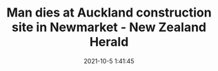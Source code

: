 ---
"title": "Man dies at Auckland construction site in Newmarket - New Zealand Herald"
"date": "2021-10-5 1:41:45"
"feed_name": "GOOGLENEWSCONSTRUCTION"
"feed_website": "https://news.google.com/search?q=construction%2Bincident&hl=en-US&gl=US&ceid=US:en"
"feed_rss": "https://news.google.com/rss/search?q=construction%2Bincident&hl=en-US&gl=US&ceid=US:en"
"link": "https://www.nzherald.co.nz/nz/man-dies-at-auckland-construction-site-in-newmarket/OLFQO4AUTMKVBOWCAUDROGLGCU/"
"source": "{'href': 'https://www.nzherald.co.nz', 'title': 'New Zealand Herald'}"
"file": "_posts/2021-1-1-20e790485f396d08efb796de73e7c5088f632678.md"
"accident": "1"
"drilling": "0"
"dead": "1"
"injured": "0"
"arrested": "0"
"place": "newmarket"
"where": "construction site"
"causes": "unknown"
"place_uri": "http://en.wikipedia.org/wiki/Newmarket%2C_Suffolk"
---